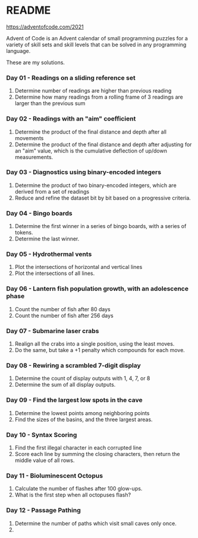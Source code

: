 # README #

https://adventofcode.com/2021

Advent of Code is an Advent calendar of small programming puzzles for a variety of skill sets and skill levels that can be solved in any programming language.

These are my solutions.

### Day 01 - Readings on a sliding reference set ###
1. Determine number of readings are higher than previous reading
2. Determine how many readings from a rolling frame of 3 readings are larger than the previous sum

### Day 02 - Readings with an "aim" coefficient ###
1. Determine the product of the final distance and depth after all movements
2. Determine the product of the final distance and depth after adjusting for an "aim" value, which is the cumulative deflection of up/down measurements.

### Day 03 - Diagnostics using binary-encoded integers ###
1. Determine the product of two binary-encoded integers, which are derived from a set of readings
2. Reduce and refine the dataset bit by bit based on a progressive criteria.

### Day 04  - Bingo boards ###
1. Determine the first winner in a series of bingo boards, with a series of tokens.
2. Determine the last winner.

### Day 05 - Hydrothermal vents ###
1. Plot the intersections of horizontal and vertical lines
2. Plot the intersections of all lines.

### Day 06 - Lantern fish population growth, with an adolescence phase ###
1. Count the number of fish after 80 days
2. Count the number of fish after 256 days

### Day 07 - Submarine laser crabs
1. Realign all the crabs into a single position, using the least moves.
2. Do the same, but take a +1 penalty which compounds for each move.

### Day 08 - Rewiring a scrambled 7-digit display
1. Determine the count of display outputs with 1, 4, 7, or 8
2. Determine the sum of all display outputs.

### Day 09 - Find the largest low spots in the cave
1. Determine the lowest points among neighboring points
2. Find the sizes of the basins, and the three largest areas.

### Day 10 - Syntax Scoring
1. Find the first illegal character in each corrupted line
2. Score each line by summing the closing characters, then return the middle value of all rows.

### Day 11 - Bioluminescent Octopus
1. Calculate the number of flashes after 100 glow-ups.
2. What is the first step when all octopuses flash?

### Day 12 - Passage Pathing
1. Determine the number of paths which visit small caves only once.
2. 
